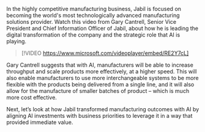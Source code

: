 In the highly competitive manufacturing business, Jabil is focused on becoming the world's most technologically advanced manufacturing solutions provider. Watch this video from Gary Cantrell, Senior Vice President and Chief Information Officer of Jabil, about how he is leading the digital transformation of the company and the strategic role that AI is playing.

> [!VIDEO https://www.microsoft.com/videoplayer/embed/RE2Y7cL]

Gary Cantrell suggests that with AI, manufacturers will be able to increase throughput and scale products more effectively, at a higher speed. This will also enable manufacturers to use more interchangeable systems to be more flexible with the products being delivered from a single line, and it will also allow for the manufacture of smaller batches of product – which is much more cost effective.

Next, let’s look at how Jabil transformed manufacturing outcomes with AI by aligning AI investments with business priorities to leverage it in a way that provided immediate value.